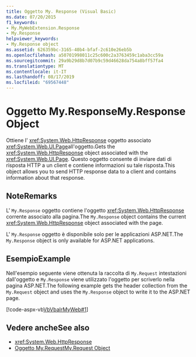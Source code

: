 ```yaml
---
title: Oggetto My. Response (Visual Basic)
ms.date: 07/20/2015
f1_keywords:
- My.MyWebExtension.Response
- My.Response
helpviewer_keywords:
- My.Response object
ms.assetid: 626359bc-3165-40b4-bfaf-2c610e26eb5b
ms.openlocfilehash: a50701998011c25c600c2a3763459c1aba3cc59a
ms.sourcegitcommit: 29a9b29d8b7d07b9c59d46628da754a8bff57fa4
ms.translationtype: MT
ms.contentlocale: it-IT
ms.lasthandoff: 08/17/2019
ms.locfileid: "69567448"
---
```

# <a name="myresponse-object"></a><span data-ttu-id="28ccc-102">Oggetto My.Response</span><span class="sxs-lookup"><span data-stu-id="28ccc-102">My.Response Object</span></span>
<span data-ttu-id="28ccc-103">Ottiene l' <xref:System.Web.HttpResponse> oggetto associato <xref:System.Web.UI.Page>all'oggetto.</span><span class="sxs-lookup"><span data-stu-id="28ccc-103">Gets the <xref:System.Web.HttpResponse> object associated with the <xref:System.Web.UI.Page>.</span></span> <span data-ttu-id="28ccc-104">Questo oggetto consente di inviare dati di risposta HTTP a un client e contiene informazioni su tale risposta.</span><span class="sxs-lookup"><span data-stu-id="28ccc-104">This object allows you to send HTTP response data to a client and contains information about that response.</span></span>  
  
## <a name="remarks"></a><span data-ttu-id="28ccc-105">Note</span><span class="sxs-lookup"><span data-stu-id="28ccc-105">Remarks</span></span>  
 <span data-ttu-id="28ccc-106">L' `My.Response` oggetto contiene l'oggetto <xref:System.Web.HttpResponse> corrente associato alla pagina.</span><span class="sxs-lookup"><span data-stu-id="28ccc-106">The `My.Response` object contains the current <xref:System.Web.HttpResponse> object associated with the page.</span></span>  
  
 <span data-ttu-id="28ccc-107">L' `My.Response` oggetto è disponibile solo per le applicazioni ASP.NET.</span><span class="sxs-lookup"><span data-stu-id="28ccc-107">The `My.Response` object is only available for ASP.NET applications.</span></span>  
  
## <a name="example"></a><span data-ttu-id="28ccc-108">Esempio</span><span class="sxs-lookup"><span data-stu-id="28ccc-108">Example</span></span>  
 <span data-ttu-id="28ccc-109">Nell'esempio seguente viene ottenuta la raccolta di `My.Request` intestazioni dall'oggetto e `My.Response` viene utilizzato l'oggetto per scriverlo nella pagina ASP.NET.</span><span class="sxs-lookup"><span data-stu-id="28ccc-109">The following example gets the header collection from the `My.Request` object and uses the `My.Response` object to write it to the ASP.NET page.</span></span>  
  
 [!code-aspx-vb[VbVbalrMyWeb#1](~/samples/snippets/visualbasic/VS_Snippets_VBCSharp/VbVbalrMyWeb/VB/Default.aspx#1)]  
  
## <a name="see-also"></a><span data-ttu-id="28ccc-110">Vedere anche</span><span class="sxs-lookup"><span data-stu-id="28ccc-110">See also</span></span>

- <xref:System.Web.HttpResponse>
- [<span data-ttu-id="28ccc-111">Oggetto My.Request</span><span class="sxs-lookup"><span data-stu-id="28ccc-111">My.Request Object</span></span>](../../../visual-basic/language-reference/objects/my-request-object.md)
